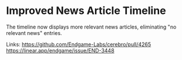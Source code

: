 # Improved News Article Timeline

The timeline now displays more relevant news articles, eliminating "no relevant news" entries.

Links:
https://github.com/Endgame-Labs/cerebro/pull/4265
https://linear.app/endgame/issue/END-3448
